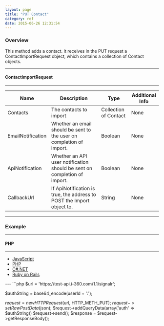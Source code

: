 ```yaml
---
layout: page
title: "PUT Contact"
category: ref
date: 2015-06-26 12:31:54
---
```


### Overview

This method adds a contact. It receives in the PUT request a
ContactImportRequest object, which contains a collection of Contact objects.

---
#### ContactImportRequest
---

| Name  	| Description  	| Type  	| Additional Info  	|
|---	|---	|---	|---	|
| Contacts  	| The contacts to import  	| Collection of Contact  	| None  	|
| EmailNotification  	| Whether an email should be sent to the user on completion of import.  	| Boolean  	| None  	|
| ApiNotification	  	| Whether an API user notification should be sent on completion of import.	| Boolean  	| None  	|
| CallbackUrl  	| If ApiNotification is true, the address to POST the Import object to.  	| String  	| None  	|

---

### Example


---
#### PHP
---
  <ul class='tabs' data-tabs='tabs'>
    <li><a href="/">JavaScript</a></li>
    <li class='active'><a href="/">PHP</a></li>
    <li><a href="/">C#.NET</a></li>
    <li><a href="/">Ruby on Rails</a></li>
  </ul>
---
```php
$url = 'https://test-api.i-360.com/1.1/signalr';

$authString = base64_encode(userId + ':');

$request = new HTTPRequest($url, HTTP_METH_PUT);
$request->setRawPostData($json);
$request->addQueryData(array('auth' => $authString))
$request->send();
$response = $request->getResponseBody();

